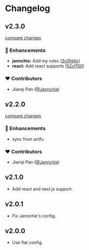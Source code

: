 # Changelog

## v2.3.0

[compare changes](https://github.com/Jannchie/antfu-eslint-config/compare/v1.0.0-beta.27...v2.3.0)

### 🚀 Enhancements

- **jannchie:** Add my rules ([3c0fd4c](https://github.com/Jannchie/antfu-eslint-config/commit/3c0fd4c))
- **react:** Add react supports ([52cf150](https://github.com/Jannchie/antfu-eslint-config/commit/52cf150))


### ❤️ Contributors

- Jianqi Pan ([@Jannchie](http://github.com/Jannchie))

## v2.2.0

[compare changes](https://github.com/Jannchie/antfu-eslint-config/compare/v1.0.0-beta.27...v2.2.0)

### 🚀 Enhancements

- sync from antfu

### ❤️ Contributors

- Jianqi Pan ([@Jannchie](http://github.com/Jannchie))

## v2.1.0

- Add react and next.js support.

## v2.0.1

- Fix Jannchie's config.

## v2.0.0

- Use flat config.
